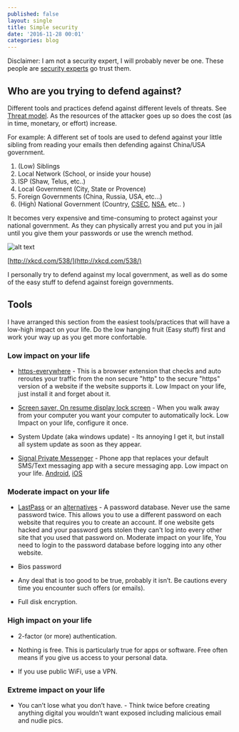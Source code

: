 ```yaml
---
published: false
layout: single
title: Simple security 
date: '2016-11-28 00:01'
categories: blog
---
```


Disclaimer: I am not a security expert, I will probably never be one. These people are [security experts](https://www.tripwire.com/state-of-security/security-awareness/information-security-podcast-roundup-2016-edition/) go trust them.

## Who are you trying to defend against?

Different tools and practices defend against different levels of threats. See [Threat model](https://en.wikipedia.org/wiki/Threat_model). As the resources of the attacker goes up so does the cost (as in time, monetary, or effort) increase.

For example: A different set of tools are used to defend against your little sibling from reading your emails then defending against China/USA government.

1. (Low) Siblings
2. Local Network (School, or inside your house)
3. ISP (Shaw, Telus, etc..)
4. Local Government (City, State or Provence)
5. Foreign Governments (China, Russia, USA, etc...)
6. (High) National Government (Country, [CSEC](https://www.cse-cst.gc.ca/en/homepage), [NSA](https://www.nsa.gov/), etc.. )


It becomes very expensive and time-consuming to protect against your national government. As they can physically arrest you and put you in jail until you give them your passwords or use the wrench method.

![alt text](http://imgs.xkcd.com/comics/security.png "wrench method")

[http://xkcd.com/538/](http://xkcd.com/538/)


I personally try to defend against my local government, as well as do some of the easy stuff to defend against foreign governments.

## Tools

I have arranged this section from the easiest tools/practices that will have a low-high impact on your life. Do the low hanging fruit (Easy stuff) first and work your way up as you get more confortable.

### Low impact on your life

- [https-everywhere](https://www.eff.org/https-everywhere) - This is a browser extension that checks and auto reroutes your traffic from the non secure "http" to the secure "https" version of a website if the website supports it. Low Impact on your life, just install it and forget about it.

- [Screen saver, On resume display lock screen](https://www.it.cornell.edu/security/how.cfm?cat=4&tip=139) - When you walk away from your computer you want your computer to automatically lock.  Low Impact on your life, configure it once.

- System Update (aka windows update) - Its annoying I get it, but install all system update as soon as they appear.

- [Signal Private Messenger](https://whispersystems.org/) - Phone app that replaces your default SMS/Text messaging app with a secure messaging app. Low impact on your life. [Android](https://play.google.com/store/apps/details?id=org.thoughtcrime.securesms), [iOS](https://itunes.apple.com/us/app/signal-private-messenger/id874139669)


### Moderate impact on your life

- [LastPass](https://www.lastpass.com/) or an [alternatives](https://alternativeto.net/software/lastpass/) - A password database. Never use the same password twice. This allows you to use a different password on each website that requires you to create an account. If one website gets hacked and your password gets stolen they can't log into every other site that you used that password on. Moderate impact on your life, You need to login to the password database before logging into any other website.

- Bios password

- Any deal that is too good to be true, probably it isn’t. Be cautions every time you encounter such offers (or emails).

- Full disk encryption.

### High impact on your life

- 2-factor (or more) authentication.

- Nothing is free. This is particularly true for apps or software. Free often means if you give us access to your personal data.

- If you use public WiFi, use a VPN.

### Extreme impact on your life

- You can’t lose what you don’t have. - Think twice before creating anything digital you wouldn’t want exposed including malicious email and nudie pics.

